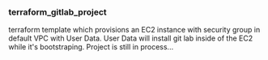 ### terraform_gitlab_project
terraform template which provisions an EC2 instance with security group in default VPC with User Data. User Data will install git lab inside of the EC2 while it's bootstraping. 
Project is still in process...
